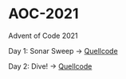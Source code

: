 # AOC-2021
Advent of Code 2021

Day 1: Sonar Sweep -> [Quellcode](src/ymbh_aoc_2021_day1.prog.abap)

Day 2: Dive! -> [Quellcode](src/ymbh_aoc_2021_day2.prog.abap)
